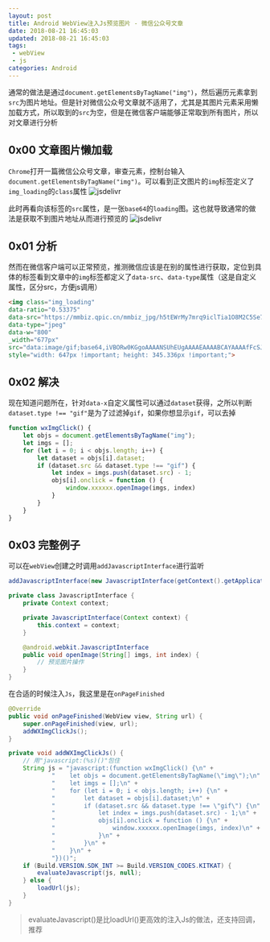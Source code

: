 ```yaml
---
layout: post
title: Android WebView注入Js预览图片 - 微信公众号文章
date: 2018-08-21 16:45:03
updated: 2018-08-21 16:45:03
tags:
 - webView
 - js
categories: Android
---
```


通常的做法是通过`document.getElementsByTagName("img")`，然后遍历元素拿到`src`为图片地址。但是针对微信公众号文章就不适用了，尤其是其图片元素采用懒加载方式，所以取到的`src`为空，但是在微信客户端能够正常取到所有图片，所以对文章进行分析

<!-- More -->

## 0x00 文章图片懒加载

`Chrome`打开一篇微信公众号文章，审查元素，控制台输入`document.getElementsByTagName("img")`。可以看到正文图片的`img`标签定义了`img_loading`的`class`属性
![jsdelivr](1.jpeg)

此时再看向该标签的`src`属性，是一张`base64`的`loading`图。这也就导致通常的做法是获取不到图片地址从而进行预览的
![jsdelivr](2.jpeg)

## 0x01 分析

然而在微信客户端可以正常预览，推测微信应该是在别的属性进行获取，定位到具体的标签看到文章中的`img`标签都定义了`data-src`、`data-type`属性（这是自定义属性，区分src，方便js调用）
``` html
<img class="img_loading"
data-ratio="0.53375"
data-src="https://mmbiz.qpic.cn/mmbiz_jpg/h5tEWrMy7mrq9iclTia1O8M2C5Se7nr5TgN6IibURS7YYpCSTwT0U5KUhOmGrxusN8iaQKrFDjtTBaMox6Dgp2Hfbg/640?wx_fmt=jpeg"
data-type="jpeg"
data-w="800"
_width="677px"
src="data:image/gif;base64,iVBORw0KGgoAAAANSUhEUgAAAAEAAAABCAYAAAAfFcSJAAAADUlEQVQImWNgYGBgAAAABQABh6FO1AAAAABJRU5ErkJggg=="
style="width: 647px !important; height: 345.336px !important;">
```

## 0x02 解决

现在知道问题所在，针对`data-x`自定义属性可以通过`dataset`获得，之所以判断`dataset.type !== "gif"`是为了过滤掉`gif`，如果你想显示`gif`，可以去掉
``` js
function wxImgClick() {
    let objs = document.getElementsByTagName("img");
    let imgs = [];
    for (let i = 0; i < objs.length; i++) {
        let dataset = objs[i].dataset;
        if (dataset.src && dataset.type !== "gif") {
            let index = imgs.push(dataset.src) - 1;
            objs[i].onclick = function () {
                window.xxxxxx.openImage(imgs, index)
            }
        }
    }
}
```

## 0x03 完整例子

可以在`webView`创建之时调用`addJavascriptInterface`进行监听
``` java
addJavascriptInterface(new JavascriptInterface(getContext().getApplicationContext()), "xxxxxx");

private class JavascriptInterface {
    private Context context;

    private JavascriptInterface(Context context) {
        this.context = context;
    }

    @android.webkit.JavascriptInterface
    public void openImage(String[] imgs, int index) {
        // 预览图片操作
    }
}
```

在合适的时候注入`Js`，我这里是在`onPageFinished`
``` java
@Override
public void onPageFinished(WebView view, String url) {
    super.onPageFinished(view, url);
    addWXImgClickJs();
}

private void addWXImgClickJs() {
    // 用"javascript:(%s)()"包住
    String js = "javascript:(function wxImgClick() {\n" +
            "    let objs = document.getElementsByTagName(\"img\");\n" +
            "    let imgs = [];\n" +
            "    for (let i = 0; i < objs.length; i++) {\n" +
            "        let dataset = objs[i].dataset;\n" +
            "        if (dataset.src && dataset.type !== \"gif\") {\n" +
            "            let index = imgs.push(dataset.src) - 1;\n" +
            "            objs[i].onclick = function () {\n" +
            "                window.xxxxxx.openImage(imgs, index)\n" +
            "            }\n" +
            "        }\n" +
            "    }\n" +
            "})()";
    if (Build.VERSION.SDK_INT >= Build.VERSION_CODES.KITKAT) {
        evaluateJavascript(js, null);
    } else {
        loadUrl(js);
    }
}
```

> evaluateJavascript()是比loadUrl()更高效的注入Js的做法，还支持回调，推荐